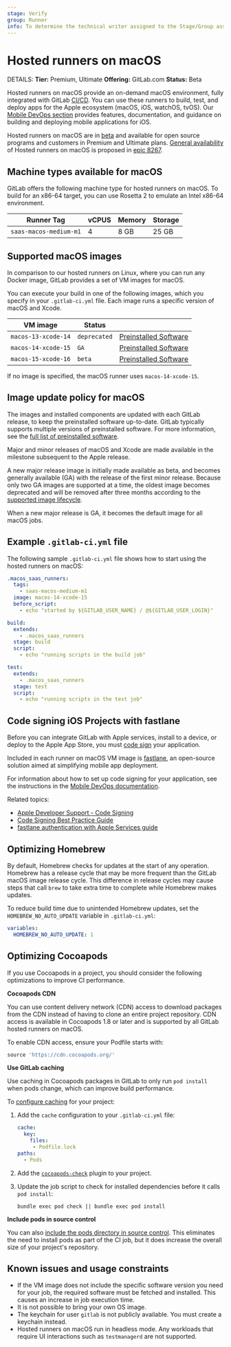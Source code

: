 ```yaml
---
stage: Verify
group: Runner
info: To determine the technical writer assigned to the Stage/Group associated with this page, see https://handbook.gitlab.com/handbook/product/ux/technical-writing/#assignments
---
```


# Hosted runners on macOS

DETAILS:
**Tier:** Premium, Ultimate
**Offering:** GitLab.com
**Status:** Beta

Hosted runners on macOS provide an on-demand macOS environment, fully integrated with GitLab [CI/CD](../../../ci/index.md).
You can use these runners to build, test, and deploy apps for the Apple ecosystem (macOS, iOS, watchOS, tvOS).
Our [Mobile DevOps section](../../../ci/jobs/mobile_devops.md#ios-build-environments) provides features, documentation, and guidance on building and deploying mobile applications for iOS.

Hosted runners on macOS are in [beta](../../../policy/experiment-beta-support.md#beta) and available for open source programs and customers in Premium and Ultimate plans.
[General availability](../../../policy/experiment-beta-support.md#generally-available-ga) of Hosted runners on macOS is proposed in [epic 8267](https://gitlab.com/groups/gitlab-org/-/epics/8267).

## Machine types available for macOS

GitLab offers the following machine type for hosted runners on macOS. To build for an x86-64 target, you can use Rosetta 2 to emulate an Intel x86-64 environment.

| Runner Tag               | vCPUS | Memory | Storage |
| ------------------------ | ----- | ------ | ------- |
| `saas-macos-medium-m1`   | 4     | 8 GB   | 25 GB   |

## Supported macOS images

In comparison to our hosted runners on Linux, where you can run any Docker image,
GitLab provides a set of VM images for macOS.

You can execute your build in one of the following images, which you specify
in your `.gitlab-ci.yml` file. Each image runs a specific version of macOS and Xcode.

| VM image                   | Status       |              |
|----------------------------|--------------|--------------|
| `macos-13-xcode-14`        | `deprecated` | [Preinstalled Software](https://gitlab-org.gitlab.io/ci-cd/shared-runners/images/macos-image-inventory/macos-13-xcode-14/) |
| `macos-14-xcode-15`        | `GA`         | [Preinstalled Software](https://gitlab-org.gitlab.io/ci-cd/shared-runners/images/macos-image-inventory/macos-14-xcode-15/) |
| `macos-15-xcode-16`        | `beta`       | [Preinstalled Software](https://gitlab-org.gitlab.io/ci-cd/shared-runners/images/macos-image-inventory/macos-15-xcode-16/) |

If no image is specified, the macOS runner uses `macos-14-xcode-15`.

## Image update policy for macOS

The images and installed components are updated with each GitLab release, to keep the preinstalled software up-to-date. GitLab typically supports multiple versions of preinstalled software. For more information, see the [full list of preinstalled software](https://gitlab.com/gitlab-org/ci-cd/shared-runners/images/job-images/-/tree/main/toolchain).

Major and minor releases of macOS and Xcode are made available in the milestone subsequent to the Apple release.

A new major release image is initially made available as beta, and becomes generally available (GA) with the release of the first minor release.
Because only two GA images are supported at a time, the oldest image becomes deprecated and will be removed after three months according to the [supported image lifecycle](../index.md#supported-image-lifecycle).

When a new major release is GA, it becomes the default image for all macOS jobs.

## Example `.gitlab-ci.yml` file

The following sample `.gitlab-ci.yml` file shows how to start using the hosted runners on macOS:

```yaml
.macos_saas_runners:
  tags:
    - saas-macos-medium-m1
  image: macos-14-xcode-15
  before_script:
    - echo "started by ${GITLAB_USER_NAME} / @${GITLAB_USER_LOGIN}"

build:
  extends:
    - .macos_saas_runners
  stage: build
  script:
    - echo "running scripts in the build job"

test:
  extends:
    - .macos_saas_runners
  stage: test
  script:
    - echo "running scripts in the test job"
```

## Code signing iOS Projects with fastlane

Before you can integrate GitLab with Apple services, install to a device, or deploy to the Apple App Store, you must [code sign](https://developer.apple.com/documentation/security/code_signing_services) your application.

Included in each runner on macOS VM image is [fastlane](https://fastlane.tools/),
an open-source solution aimed at simplifying mobile app deployment.

For information about how to set up code signing for your application, see the instructions in the [Mobile DevOps documentation](../../../ci/jobs/mobile_devops.md#code-sign-ios-projects-with-fastlane).

Related topics:

- [Apple Developer Support - Code Signing](https://forums.developer.apple.com/forums/thread/707080)
- [Code Signing Best Practice Guide](https://codesigning.guide/)
- [fastlane authentication with Apple Services guide](https://docs.fastlane.tools/getting-started/ios/authentication/)

## Optimizing Homebrew

By default, Homebrew checks for updates at the start of any operation. Homebrew has a
release cycle that may be more frequent than the GitLab macOS image release cycle. This
difference in release cycles may cause steps that call `brew` to take extra time to complete
while Homebrew makes updates.

To reduce build time due to unintended Homebrew updates, set the `HOMEBREW_NO_AUTO_UPDATE` variable in `.gitlab-ci.yml`:

```yaml
variables:
  HOMEBREW_NO_AUTO_UPDATE: 1
```

## Optimizing Cocoapods

If you use Cocoapods in a project, you should consider the following optimizations to improve CI performance.

**Cocoapods CDN**

You can use content delivery network (CDN) access to download packages from the CDN instead of having to clone an entire
project repository. CDN access is available in Cocoapods 1.8 or later and is supported by all GitLab hosted runners on macOS.

To enable CDN access, ensure your Podfile starts with:

```ruby
source 'https://cdn.cocoapods.org/'
```

**Use GitLab caching**

Use caching in Cocoapods packages in GitLab to only run `pod install`
when pods change, which can improve build performance.

To [configure caching](../../../ci/caching/index.md) for your project:

1. Add the `cache` configuration to your `.gitlab-ci.yml` file:

   ```yaml
   cache:
     key:
       files:
        - Podfile.lock
   paths:
     - Pods
   ```

1. Add the [`cocoapods-check`](https://guides.cocoapods.org/plugins/optimising-ci-times.html) plugin to your project.
1. Update the job script to check for installed dependencies before it calls `pod install`:

   ```shell
   bundle exec pod check || bundle exec pod install
   ```

**Include pods in source control**

You can also [include the pods directory in source control](https://guides.cocoapods.org/using/using-cocoapods.html#should-i-check-the-pods-directory-into-source-control). This eliminates the need to install pods as part of the CI job,
but it does increase the overall size of your project's repository.

## Known issues and usage constraints

- If the VM image does not include the specific software version you need for your job, the required software must be fetched and installed. This causes an increase in job execution time.
- It is not possible to bring your own OS image.
- The keychain for user `gitlab` is not publicly available. You must create a keychain instead.
- Hosted runners on macOS run in headless mode.
  Any workloads that require UI interactions such as `testmanagerd` are not supported.
